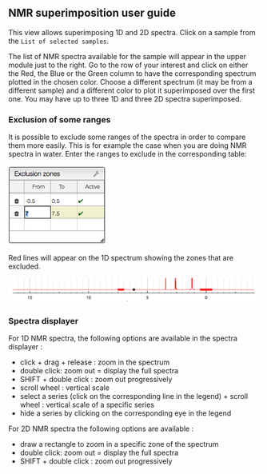 ## NMR superimposition user guide

This view allows superimposing 1D and 2D spectra.
Click on a sample from the `List of selected samples`.

The list of NMR spectra available for the sample will appear in the upper module just to the right. Go to the row of your interest and click on either the Red, the Blue or the Green column to have the corresponding spectrum plotted in the chosen color. Choose a different spectrum (it may be from a different sample) and a different color to plot it superimposed over the first one. You may have up to three 1D and three 2D spectra superimposed.

### Exclusion of some ranges

It is possible to exclude some ranges of the spectra in order to compare them more easily. This is for example the case when you are doing NMR spectra in water.
Enter the ranges to exclude in the corresponding table:

![](exclusion.png)

Red lines will appear on the 1D spectrum showing the zones that are excluded.

![](zones.png)

### Spectra displayer

For 1D NMR spectra, the following options are available in the spectra displayer :

- click + drag + release : zoom in the spectrum
- double click: zoom out = display the full spectra
- SHIFT + double click : zoom out progressively
- scroll wheel : vertical scale
- select a series (click on the corresponding line in the legend) + scroll wheel : vertical scale of a specific series
- hide a series by clicking on the corresponding eye in the legend

For 2D NMR spectra the following options are available :

- draw a rectangle to zoom in a specific zone of the spectrum
- double click: zoom out = display the full spectra
- SHIFT + double click : zoom out progressively
